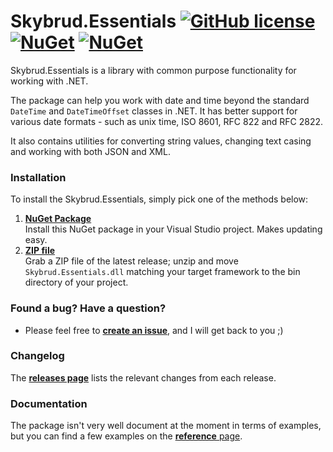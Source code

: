 # Skybrud.Essentials [![GitHub license](https://img.shields.io/badge/license-MIT-blue.svg)](LICENSE.md) [![NuGet](https://img.shields.io/nuget/v/Skybrud.Essentials.svg)](https://www.nuget.org/packages/Skybrud.Essentials) [![NuGet](https://img.shields.io/nuget/dt/Skybrud.Essentials.svg)](https://www.nuget.org/packages/Skybrud.Essentials)

Skybrud.Essentials is a library with common purpose functionality for working with .NET.

The package can help you work with date and time beyond the standard `DateTime` and `DateTimeOffset` classes in .NET. It has better support for various date formats - such as unix time, ISO 8601, RFC 822 and RFC 2822.

It also contains utilities for converting string values, changing text casing and working with both JSON and XML.

### Installation

To install the Skybrud.Essentials, simply pick one of the methods below:

1. [**NuGet Package**][NuGetPackage]  
   Install this NuGet package in your Visual Studio project. Makes updating easy.
2. [**ZIP file**][GitHubRelease]  
   Grab a ZIP file of the latest release; unzip and move `Skybrud.Essentials.dll` matching your target framework to the bin directory of your project.



### Found a bug? Have a question?

* Please feel free to [**create an issue**][Issues], and I will get back to you ;)



### Changelog

The [**releases page**][GitHubReleases] lists the relevant changes from each release.



### Documentation

The package isn't very well document at the moment in terms of examples, but you can find a few examples on the [**reference** page](https://github.com/skybrud/Skybrud.Essentials/blob/master/REFERENCE.md).

   
[NuGetPackage]: https://www.nuget.org/packages/Skybrud.Essentials
[GitHubRelease]: https://github.com/skybrud/Skybrud.Essentials/releases/latest
[GitHubReleases]: https://github.com/skybrud/Skybrud.Essentials/releases
[Changelog]: https://github.com/skybrud/Skybrud.Essentials/releases
[Issues]: https://github.com/skybrud/Skybrud.Essentials/issues
